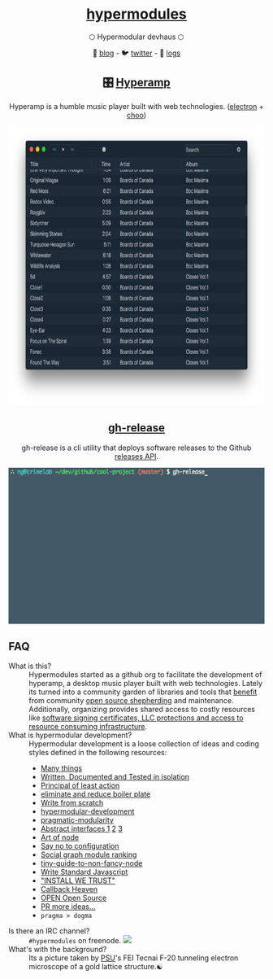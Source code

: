 <div align="center">

<h1 class="header-font"><a href="https://github.com/hypermodules">hypermodules</a></h1>
<p>⬡ Hypermodular devhaus ⬡</p>
<p>📰 <a href="https://medium.com/hypermodules">blog</a> - 🐦 <a href="https://twitter.com/hypermodul_es">twitter</a> - 💬 <a href="https://irc.hypermodul.es/#f34fd67dac587f49f2e6747e2e1a1dc4633750110390319840bae2ea5d05bdee">logs</a></p>

<h2>🎛 <a href="https://github.com/hypermodules/hyperamp">Hyperamp</a></h2>
<p>Hyperamp is a humble music player built with web technologies. (<a href="http://electron.atom.io">electron</a> + <a href="https://choo.io">choo</a>)</p>
<img src="/static/hyperamp-1x.png" srcset="/static/hyperamp-2x.png 2x" height="548" />

<h2><a href="https://github.com/hypermodules/gh-release">gh-release</a></h2>
<p>gh-release is a cli utility that deploys software releases to the Github <a href="https://developer.github.com/v3/repos/releases/">releases API</a>.</p>
<img src="/static/gh-release.gif" height="307" />

</div>

## FAQ

<dl>
    <dt>What is this?</dt>
    <dd>Hypermodules started as a github org to facilitate the development of hyperamp, a desktop music player built with web technologies. Lately its turned into a community garden of libraries and tools that <a href="https://twitter.com/zeke/status/826504522679791616">benefit</a> from community <a href="http://ungoldman.com/articles/open-source-maintenance-guidelines/">open source shepherding</a> and maintenance.  Additionally, organizing provides shared access to costly resources like <a href="https://blog.dcpos.ch/how-to-make-your-electron-app-sexy">software signing certificates, LLC protections and access to resource consuming infrastructure</a>.</dd>
    <dt id="hypermodular">What is hypermodular development?</dt>
    <dd>Hypermodular development is a loose collection of ideas and coding styles defined in the following resources:
        <ul>
            <li><a href="http://substack.net/many_things">Many things</a></li>
            <li><a href="https://gist.github.com/substack/68f8d502be42d5cd4942#gistcomment-1365106">Written, Documented and Tested in isolation</a></li>
            <li><a href="https://www.reddit.com/r/node/comments/5t2hc8/stepbystep_tutorial_to_build_a_modern_javascript/">Principal of least action</a></li>
            <li><a href="https://twitter.com/substack/status/682446137035456516">eliminate and reduce boiler plate</a></li>
            <li><a href="https://gist.github.com/substack/5075355">Write from scratch</a></li>
            <li><a href="https://opbeat.com/community/posts/hypermodular-development-by-mathias-buus/">hypermodular-development</a></li>
            <li><a href="http://mafintosh.com/pragmatic-modularity.html">pragmatic-modularity</a></li>
            <li>
                <a href="https://github.com/maxogden/abstract-blob-store">Abstract interfaces 1</a>
                <a href="https://github.com/juliangruber/abstract-random-access">2</a>
                <a href="https://github.com/Level/abstract-leveldown">3</a>
            </li>
            <li><a href="https://github.com/maxogden/art-of-node">Art of node</a></li>
            <li><a href="https://twitter.com/substack/status/806724994193465346">Say no to configuration</a></li>
            <li><a href="http://node-modules.com/?u=bcomnes">Social graph module ranking</a></li>
            <li><a href="https://github.com/yoshuawuyts/tiny-guide-to-non-fancy-node">tiny-guide-to-non-fancy-node</a></li>
            <li><a href="http://standardjs.com/">Write Standard Javascript</a></li>
            <li><a href="http://module.party">"INSTALL WE TRUST"</a></li>
            <li><a href="http://callbackhell.com/">Callback Heaven</a></li>
            <li><a href="http://openopensource.org">OPEN Open Source</a></li>
            <li><a href="https://github.com/hypermodules/hypermodul.es/issues/new">PR more ideas&#x2026;</a></li>
            <li><code>pragma > dogma</code></li>
        </ul>
    </dd>
    <dt>Is there an IRC channel?</dt>
    <dd>
        <code>#hypermodules</code> on freenode.
        <a href="https://www.irccloud.com/invite?channel=%23hypermodules&amp;hostname=irc.freenode.net&amp;port=6697&amp;ssl=1" target="_blank"><img src="https://img.shields.io/badge/IRC-%23hypermodules-1e72ff.svg?style=flat-square" height="20">
        </a>
    </dd>
    <dt>What's with the background?</dt>
    <dd>Its a picture taken by <a href="https://www.pdx.edu/cemn/">PSU</a>'s FEI Tecnai F-20 tunneling electron microscope of a gold lattice structure.☯</dd>
</dl>
